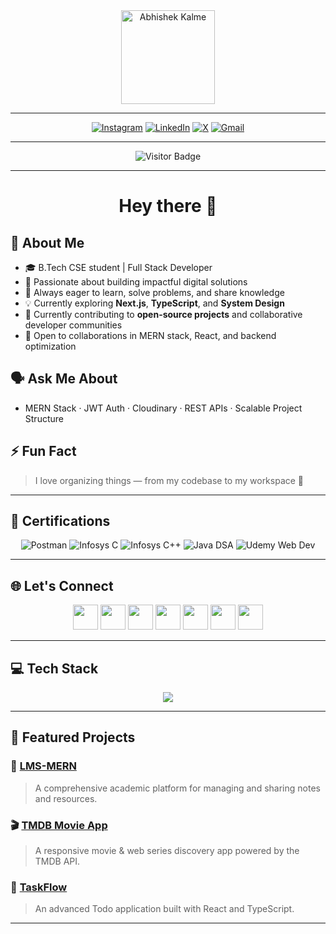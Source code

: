 <div align="center">
  <img height="150" width="150" src="https://media3.giphy.com/media/v1.Y2lkPTc5MGI3NjExb2NqaDJ6amd1a21kdnZubGYzamkwdTJ1Y3FsdTZzc2RsOXpjM3A4byZlcD12MV9pbnRlcm5hbF9naWZfYnlfaWQmY3Q9cw/xxwVSBPGOqDZcbG9Bh/giphy.gif" alt="Abhishek Kalme" />
</div>

---

<div align="center">

[![Instagram](https://img.shields.io/badge/Instagram-%23E4405F.svg?logo=Instagram&logoColor=white)](https://instagram.com/_abhi.kl) 
[![LinkedIn](https://img.shields.io/badge/LinkedIn-%230077B5.svg?logo=linkedin&logoColor=white)](https://www.linkedin.com/in/abhishek-kalme-289a7430a) 
[![X](https://img.shields.io/badge/X-black.svg?logo=X&logoColor=white)](https://x.com/Abhishek_kalme) 
[![Gmail](https://img.shields.io/badge/Email-D14836?logo=gmail&logoColor=white)](mailto:abhishekkalme0@gmail.com)

</div>

---

<div align="center">
  <img src="https://visitor-badge.laobi.icu/badge?page_id=abhishekkalme.readme" alt="Visitor Badge"/>
</div>

---

<h1 align="center">Hey there 👋</h1>

## 🔰 About Me
- 🎓 B.Tech CSE student | Full Stack Developer
- 🚀 Passionate about building impactful digital solutions
- 🧠 Always eager to learn, solve problems, and share knowledge
- 💡 Currently exploring **Next.js**, **TypeScript**, and **System Design**
- 🔧 Currently contributing to **open-source projects** and collaborative developer communities
- 🤝 Open to collaborations in MERN stack, React, and backend optimization

## 🗣️ Ask Me About
- MERN Stack · JWT Auth · Cloudinary · REST APIs · Scalable Project Structure

## ⚡ Fun Fact
> I love organizing things — from my codebase to my workspace 🧩

---

## 🏅 Certifications

<div align="center">

![Postman](https://img.shields.io/badge/Postman%20Student%20Expert-F26B3A?style=for-the-badge&logo=postman&logoColor=white)
![Infosys C](https://img.shields.io/badge/Infosys%20C%20Language-007396?style=for-the-badge&logo=c&logoColor=white)
![Infosys C++](https://img.shields.io/badge/Infosys%20C++-00599C?style=for-the-badge&logo=cpp&logoColor=white)
![Java DSA](https://img.shields.io/badge/Java%20%7C%20DSA%20Certified-007396?style=for-the-badge&logo=java&logoColor=white)
![Udemy Web Dev](https://img.shields.io/badge/Udemy%20Web%20Dev%20Bootcamp-EC5252?style=for-the-badge&logo=udemy&logoColor=white)

</div>

---

## 🌐 Let's Connect

<div align="center">
  <a href="https://www.linkedin.com/in/abhishek-kalme-289a7430a/" target="_blank"><img src="https://skillicons.dev/icons?i=linkedin" width="40" /></a>
  <a href="https://x.com/Abhishek_kalme" target="_blank"><img src="https://skillicons.dev/icons?i=twitter" width="40" /></a>
  <a href="https://t.me/ur_abd" target="_blank"><img src="https://skills-icons.vercel.app/api/icons?i=telegram" width="40" /></a>
  <a href="mailto:abhishekkalme0@gmail.com" target="_blank"><img src="https://skillicons.dev/icons?i=gmail" width="40" /></a>
  <a href="https://discordapp.com/users/1064220243251171509" target="_blank"><img src="https://skillicons.dev/icons?i=discord" width="40" /></a>
  <a href="https://instagram.com/_abhi.kl" target="_blank"><img src="https://skillicons.dev/icons?i=instagram" width="40" /></a>
  <a href="https://www.hackerrank.com/abhishekkalme0" target="_blank"><img src="https://skillicons.dev/icons?i=hackerrank" width="40" /></a>
</div>

---

## 💻 Tech Stack

<div align="center">
  <img src="https://skillicons.dev/icons?i=html,css,js,ts,react,nextjs,nodejs,express,mongodb,mysql,tailwind,bootstrap,redux,vite,py,fastapi,git,github,postman,firebase,gcp,vscode,idea,figma,netlify,ps,appwrite,c,cpp,android" />
</div>

---

## 🚀 Featured Projects

### 📘 [LMS-MERN](https://github.com/abhishekkalme/LMS-MERN)
> A comprehensive academic platform for managing and sharing notes and resources.

### 🎬 [TMDB Movie App](https://github.com/abhishekkalme/React.js-MovieApp-and-TMDB-API)
> A responsive movie & web series discovery app powered by the TMDB API.

### 🎯 [TaskFlow](https://github.com/abhishekkalme/TaskFlow-Modern-Todo-Application)
> An advanced Todo application built with React and TypeScript.

---
<!--
## 📊 GitHub Stats

<div align="center">
  <img src="https://github-readme-stats.vercel.app/api?username=abhishekkalme&theme=highcontrast&hide_border=false&include_all_commits=true&count_private=true" />
  <br/>
  <img src="https://nirzak-streak-stats.vercel.app/?user=abhishekkalme&theme=highcontrast&hide_border=false" />
  <br/>
  <img src="https://github-readme-stats.vercel.app/api/top-langs/?username=abhishekkalme&theme=highcontrast&hide_border=false&layout=compact" />
</div>

---

## 📈 GitHub Activity Graph

<div align="center">
  <img src="https://github-readme-activity-graph.cyclic.app/graph?username=abhishekkalme&theme=react-dark&hide_border=true" />
</div>

---

## 🐍 GitHub Contributions Snake

<picture>
  <source media="(prefers-color-scheme: dark)" srcset="https://raw.githubusercontent.com/tobiasmeyhoefer/tobiasmeyhoefer/output/github-snake-dark.svg" />
  <source media="(prefers-color-scheme: light)" srcset="https://raw.githubusercontent.com/tobiasmeyhoefer/tobiasmeyhoefer/output/github-snake.svg" />
  <img alt="github-snake" src="https://raw.githubusercontent.com/tobiasmeyhoefer/tobiasmeyhoefer/output/github-snake.svg" />
</picture>

---

## 🏆 GitHub Trophies

<div align="center">
  <img src="https://github-profile-trophy.vercel.app/?username=abhishekkalme&theme=onedark&margin-w=15&margin-h=15" />
</div>

---

## ⏱ WakaTime Weekly Stats

<!-- Replace `yourusername` with your actual WakaTime username 
<!-- To activate, sign up at https://wakatime.com and connect your GitHub -->

<!--START_SECTION:waka-->
<!-- ```text
🕓 Programming Time Breakdown (last 7 days)
JavaScript   10 hrs 20 mins ██████████▎░░░░░░░░░░░░░
TypeScript    3 hrs 12 mins ███▎░░░░░░░░░░░░░░░░░░░░
HTML          1 hr 45 mins █▎░░░░░░░░░░░░░░░░░░░░░░

-->
